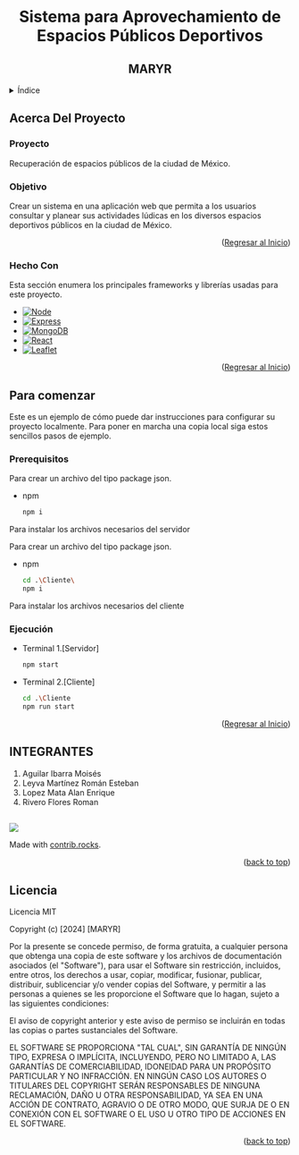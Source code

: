 <a id="inicio"></a>
<br />
<div align="center">
  <h1 align="center">Sistema para Aprovechamiento de Espacios Públicos Deportivos</h1>
  <h2 align="center">MARYR</h2>
</div>



<!-- Índice -->
<details>
  <summary>Índice</summary>
  <ol>
    <li>
      <a href="#acerca-del-proyecto">A cerca del proyecto</a>
      <ul>
        <li><a href="#proyecto">Proyecto</a></li>
      </ul>
      <ul>
        <li><a href="#objetivo">Objetivo</a></li>
      </ul>
      <ul>
        <li><a href="#hecho-con">Hecho con</a></li>
      </ul>
    </li>
    <li>
      <a href="#para-comenzar">Para comenzar</a>
      <ul>
        <li><a href="#prerequisitos">Prerequisitos</a></li>
        <li><a href="#ejecución">Ejecución</a></li>
      </ul>
    </li>
    <li><a href="#integrantes">Integrantes</a></li>
    <li><a href="#licencia">Licencia</a></li>
  </ol>
</details>

## Acerca Del Proyecto

### Proyecto
Recuperación de espacios públicos de la ciudad de México.

### Objetivo
Crear un sistema en una aplicación web que permita a los usuarios consultar y
planear sus actividades lúdicas en los diversos espacios deportivos públicos en la ciudad de México.


<p align="right">(<a href="#inicio">Regresar al Inicio</a>)</p>



### Hecho Con

Esta sección enumera los principales frameworks y librerías usadas para este proyecto.

* [![Node][Node.js]][Node-url]
* [![Express][Express.js]][Express-url]
* [![MongoDB][MongoDB.com]][MongoDB-url]
* [![React][React.js]][React-url]
* [![Leaflet][Leaflet.com]][Leaflet-url]

<p align="right">(<a href="#inicio">Regresar al Inicio</a>)</p>



<!-- Para comenzar -->
## Para comenzar

Este es un ejemplo de cómo puede dar instrucciones para configurar su proyecto localmente.
Para poner en marcha una copia local siga estos sencillos pasos de ejemplo.

### Prerequisitos

Para crear un archivo del tipo package json.
* npm
  ```sh
  npm i
  ```
Para instalar los archivos necesarios del servidor

Para crear un archivo del tipo package json.
* npm
  ```sh
  cd .\Cliente\ 
  npm i
  ```
Para instalar los archivos necesarios del cliente

### Ejecución

* Terminal 1.[Servidor]
  ```sh
  npm start
  ```
* Terminal 2.[Cliente]
  ```sh
  cd .\Cliente
  npm run start
  ```

<p align="right">(<a href="#inicio">Regresar al Inicio</a>)</p>

<!-- INTEGRANTES -->
## INTEGRANTES

<ol>
<li> Aguilar Ibarra Moisés</li>
<li> Leyva Martínez Román Esteban</li>
<li> Lopez Mata Alan Enrique</li>
<li> Rivero Flores Roman</li>
</ol>

##

<a href="https://github.com/ShabbyRug775/AEPD/graphs/contributors">
  <img src="https://contrib.rocks/image?repo=ShabbyRug775/AEPD" />
</a>

Made with [contrib.rocks](https://contrib.rocks).

<p align="right">(<a href="#readme-top">back to top</a>)</p>

## Licencia

Licencia MIT

Copyright (c) [2024] [MARYR]

Por la presente se concede permiso, de forma gratuita, a cualquier persona que obtenga una copia
de este software y los archivos de documentación asociados (el "Software"), para usar el Software
sin restricción, incluidos, entre otros, los derechos a usar, copiar, modificar, fusionar, publicar,
distribuir, sublicenciar y/o vender copias del Software, y permitir a las personas a quienes se les
proporcione el Software que lo hagan, sujeto a las siguientes condiciones:

El aviso de copyright anterior y este aviso de permiso se incluirán en todas las copias o partes sustanciales
del Software.

EL SOFTWARE SE PROPORCIONA "TAL CUAL", SIN GARANTÍA DE NINGÚN TIPO, EXPRESA O IMPLÍCITA, INCLUYENDO,
PERO NO LIMITADO A, LAS GARANTÍAS DE COMERCIABILIDAD, IDONEIDAD PARA UN PROPÓSITO PARTICULAR Y
NO INFRACCIÓN. EN NINGÚN CASO LOS AUTORES O TITULARES DEL COPYRIGHT SERÁN RESPONSABLES DE NINGUNA RECLAMACIÓN,
DAÑO U OTRA RESPONSABILIDAD, YA SEA EN UNA ACCIÓN DE CONTRATO, AGRAVIO O DE OTRO MODO, QUE SURJA DE O EN
CONEXIÓN CON EL SOFTWARE O EL USO U OTRO TIPO DE ACCIONES EN EL SOFTWARE.

<p align="right">(<a href="#readme-top">back to top</a>)</p>

<!-- MARKDOWN LINKS & IMAGES -->
<!-- https://www.markdownguide.org/basic-syntax/#reference-style-links -->
[contributors-shield]: https://img.shields.io/github/contributors/othneildrew/Best-README-Template.svg?style=for-the-badge
[contributors-url]: https://github.com/othneildrew/Best-README-Template/graphs/contributors
[forks-shield]: https://img.shields.io/github/forks/othneildrew/Best-README-Template.svg?style=for-the-badge
[forks-url]: https://github.com/othneildrew/Best-README-Template/network/members
[stars-shield]: https://img.shields.io/github/stars/othneildrew/Best-README-Template.svg?style=for-the-badge
[stars-url]: https://github.com/othneildrew/Best-README-Template/stargazers
[issues-shield]: https://img.shields.io/github/issues/othneildrew/Best-README-Template.svg?style=for-the-badge
[issues-url]: https://github.com/othneildrew/Best-README-Template/issues
[license-shield]: https://img.shields.io/github/license/othneildrew/Best-README-Template.svg?style=for-the-badge
[license-url]: https://github.com/othneildrew/Best-README-Template/blob/master/LICENSE.txt
[linkedin-shield]: https://img.shields.io/badge/-LinkedIn-black.svg?style=for-the-badge&logo=linkedin&colorB=555
[linkedin-url]: https://linkedin.com/in/othneildrew
[product-screenshot]: images/screenshot.png
[Next.js]: https://img.shields.io/badge/next.js-000000?style=for-the-badge&logo=nextdotjs&logoColor=white
[Next-url]: https://nextjs.org/
[React.js]: https://img.shields.io/badge/React-black?style=for-the-badge&logo=React
[React-url]: https://reactjs.org/
[Vue.js]: https://img.shields.io/badge/Vue.js-35495E?style=for-the-badge&logo=vuedotjs&logoColor=4FC08D
[Vue-url]: https://vuejs.org/
[Angular.io]: https://img.shields.io/badge/Angular-DD0031?style=for-the-badge&logo=angular&logoColor=white
[Angular-url]: https://angular.io/
[Svelte.dev]: https://img.shields.io/badge/Svelte-4A4A55?style=for-the-badge&logo=svelte&logoColor=FF3E00
[Svelte-url]: https://svelte.dev/
[Laravel.com]: https://img.shields.io/badge/Laravel-FF2D20?style=for-the-badge&logo=laravel&logoColor=white
[Laravel-url]: https://laravel.com
[Bootstrap.com]: https://img.shields.io/badge/Bootstrap-563D7C?style=for-the-badge&logo=bootstrap&logoColor=white
[Bootstrap-url]: https://getbootstrap.com
[JQuery.com]: https://img.shields.io/badge/jQuery-0769AD?style=for-the-badge&logo=jquery&logoColor=white
[JQuery-url]: https://jquery.com
[Node-url]: https://nodejs.org/
[Express-url]: https://expressjs.com/
[MongoDB-url]: https://www.mongodb.com/
[React-url]: https://reactjs.org/
[Node.js]: https://img.shields.io/badge/Node.js-black?style=for-the-badge&logo=Node.js
[express.js]: https://img.shields.io/badge/Express-black?style=for-the-badge&logo=Express
[mongodb.com]:https://img.shields.io/badge/MongoDB-black?style=for-the-badge&logo=MongoDB
[Leaflet.com]: https://img.shields.io/badge/Leaflet-black?style=for-the-badge&logo=Leaflet
[Leaflet-url]:https://leafletjs.com/
